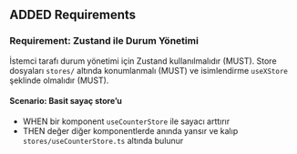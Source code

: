## ADDED Requirements

### Requirement: Zustand ile Durum Yönetimi

İstemci tarafı durum yönetimi için Zustand kullanılmalıdır (MUST). Store dosyaları `stores/` altında konumlanmalı (MUST) ve isimlendirme `useXStore` şeklinde olmalıdır (MUST).

#### Scenario: Basit sayaç store’u

- WHEN bir komponent `useCounterStore` ile sayacı arttırır
- THEN değer diğer komponentlerde anında yansır ve kalıp `stores/useCounterStore.ts` altında bulunur
